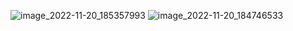 ![image_2022-11-20_185357993](https://user-images.githubusercontent.com/118684017/202917832-265c65c8-45d2-4fd0-a6f0-b6c8a860f2aa.png)
![image_2022-11-20_184746533](https://user-images.githubusercontent.com/118684017/202917587-51bc5669-ae64-4fa2-a802-a06ec1cdb093.png)
